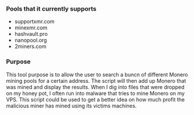 ### Pools that it currently supports
* supportxmr.com
* minexmr.com
* hashvault.pro
* nanopool.org
* 2miners.com

### Purpose
This tool purpose is to allow the user to search a buncn of different Monero mining pools for a certain address. The script will then add up Monero that was mined and display the results. When I dig into files that were dropped on my honey pot, I often run into malware that tries to mine Monero on my VPS. This script could be used to get a better idea on how much profit the malicious miner has mined using its victims machines.